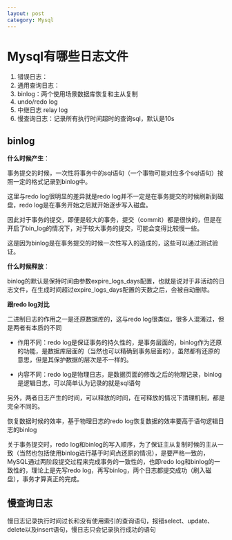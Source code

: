 ```yaml
---
layout: post
category: Mysql
---
```


# Mysql有哪些日志文件
1. 错误日志：
2. 通用查询日志：
3. binlog：两个使用场景数据库恢复和主从复制
4. undo/redo log
5. 中继日志 relay log
6. 慢查询日志：记录所有执行时间超时的查询sql，默认是10s

## binlog
**什么时候产生**：

事务提交的时候，一次性将事务中的sql语句（一个事物可能对应多个sql语句）按照一定的格式记录到binlog中。

这里与redo log很明显的差异就是redo log并不一定是在事务提交的时候刷新到磁盘，redo log是在事务开始之后就开始逐步写入磁盘。

因此对于事务的提交，即便是较大的事务，提交（commit）都是很快的，但是在开启了bin_log的情况下，对于较大事务的提交，可能会变得比较慢一些。

这是因为binlog是在事务提交的时候一次性写入的造成的，这些可以通过测试验证。

**什么时候释放**：

binlog的默认是保持时间由参数expire_logs_days配置，也就是说对于非活动的日志文件，在生成时间超过expire_logs_days配置的天数之后，会被自动删除。

**跟redo log对比**

二进制日志的作用之一是还原数据库的，这与redo log很类似，很多人混淆过，但是两者有本质的不同

- 作用不同：redo log是保证事务的持久性的，是事务层面的，binlog作为还原的功能，是数据库层面的（当然也可以精确到事务层面的），虽然都有还原的意思，但是其保护数据的层次是不一样的。

- 内容不同：redo log是物理日志，是数据页面的修改之后的物理记录，binlog是逻辑日志，可以简单认为记录的就是sql语句

另外，两者日志产生的时间，可以释放的时间，在可释放的情况下清理机制，都是完全不同的。

恢复数据时候的效率，基于物理日志的redo log恢复数据的效率要高于语句逻辑日志的binlog

关于事务提交时，redo log和binlog的写入顺序，为了保证主从复制时候的主从一致（当然也包括使用binlog进行基于时间点还原的情况），是要严格一致的，MySQL通过两阶段提交过程来完成事务的一致性的，也即redo log和binlog的一致性的，理论上是先写redo log，再写binlog，两个日志都提交成功（刷入磁盘），事务才算真正的完成。

## 慢查询日志
慢日志记录执行时间过长和没有使用索引的查询语句，报错select、update、delete以及insert语句，慢日志只会记录执行成功的语句

